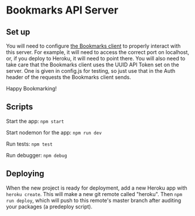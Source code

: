 # Bookmarks API Server

## Set up

You will need to configure [the Bookmarks client](https://github.com/Thinkful-Ed/bookmarks-react-client/tree/static_version/src/bookmarkApp) to properly interact with this server. For example, it will need to access the correct port on localhost, or, if you deploy to Heroku, it will need to point there. You will also need to take care that the Bookmarks client uses the UUID API Token set on the server. One is given in config.js for testing, so just use that in the Auth header of the requests the Bookmarks client sends. 

Happy Bookmarking!

## Scripts

Start the app: `npm start`

Start nodemon for the app: `npm run dev`

Run tests: `npm test`

Run debugger: `npm debug`

## Deploying

When the new project is ready for deployment, add a new Heroku app with `heroku create`. This will make a new git remote called "heroku". Then `npm run deploy`, which will push to this remote's master branch after auditing your packages (a predeploy script).
